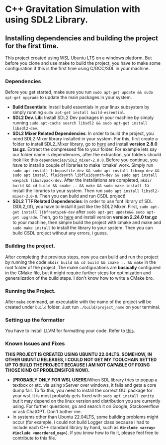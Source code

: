 # C++ Gravitation Simulation with using SDL2 Library.

## **Installing dependencies and building the project for the first time**.

This project created using WSL Ubuntu LTS on a windows platform. But before you clone and use make to build the project, you have to make some configuration if this is the first time using C/GCC/SDL in your machine.

### **Dependencies**

Before you get started, make sure you run `sudo apt-get update && sudo apt-get upgrade` to update the main packages in your system.

- **Build Essentials**: Install build essentials in your linux subsystem by simply running `sudo apt-get install build-essential`.
- **SDL2 Dev. Lib**: Install SDL2 Dev packages in your machine by simply running `sudo apt-cache search libsdl2 && sudo apt-get install libsdl2-dev`.
- **SDL2 Mixer Related Dependencies**: In order to build the project, you need SDL2 Mixer library installed in your system. For this, first create a folder to install SDL2_Mixer library, go to [here](https://github.com/libsdl-org/SDL_mixer/releases) and install **version 2.8.0 tar.gz**. Extract the compressed file to your folder. For example lets say our folder name is dependencies, after the extraction, yor folders should look like this `dependencies/SDL2_mixer-2.8.0`. Before you continue, you have to install a couple of libraries to make 'cmake' work. Simply run `sudo apt install libopusfile-dev && sudo apt install libxmp-dev && sudo apt install fluidsynth libfluidsynth-dev && sudo apt install wavpack libwavpack-dev`. After the installations are completed, `mkdir build && cd build && cmake .. && make && sudo make install ` to install the libraries to your system. Then run `sudo apt install libsdl2-mixer-2.0-0`. Then you can build and run CSDL project!
- **SDL2 TTF Related Dependencies**: In order to use font library of SDL (SDL2_ttf), you have to install it just like the SDL2 Mixer. First, `sudo apt-get install libfreetype6-dev` after `sudo apt-get update&& sudo apt-get upgrade`. Then, go to [here](https://github.com/libsdl-org/SDL_ttf/releases) and install version **version 2.24.0 tar.gz** to your machine, then simple build the project with cmake and make and `sudo make install` to install the library to your system. Then you can build CSDL project without any errors, i guess.

### **Building the project**.

After completing the previous steps, now you can build and run the project by running the code `mkdir build && cd build && cmake .. && make` in the root folder of the project. The make configurations are **basically** configured in the CMake file, but it might require further steps for optimization and generalization of the build steps. I don't know how to write a CMake bro.

### **Running the Project**.

After `make` command, an executable with the name of the project will be created under `build` folder. Just run `./build/project_name` on your terminal.

### **Setting up the formatter**

You have to install LLVM for formatting your code. Refer to [this](https://llvm.org/docs/GettingStarted.html).

### **Known Issues and Fixes**

**THIS PROJECT IS CREATED USING UBUNTU 22.04LTS. SOMEHOW, IN OTHER UBUNTU RELEASES, I COULD NOT GET MY TOOLCHAIN SETTED UP TO BUILD THE PROJECT BECAUSE I AM NOT CAPABLE OF FIXING THOSE KIND OF PROBLEMS(FOR NOW).**

- (**PROBABLY ONLY FOR WSL USERS**)When SDL library tries to popup a textbox or etc. via using xServer over windows, it fails and gets a core dump fail. To fix this, you need to install the correct GUI package for your wsl. It is most probably gets fixed with `sudo apt install zenity ` but it may depend on the linux version and distribution you are currently using. For further questions, go and search it on Google, Stackoverflow or ask ChatGPT. Don't bother me.
- In systems other than Ubuntu 22.04LTS, some building problems might occur (for example, i could not build Logger class because i had to include each C++ standard library by hand, such as **`#include <array>`** **`#include <unordered_map>`**). If you know how to fix it, please feel free to contribute to this file.
